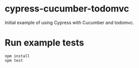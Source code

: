 # cypress-cucumber-todomvc
Initial example of using Cypress with Cucumber and todomvc.

# Run example tests

```
npm install
npm test
```  
